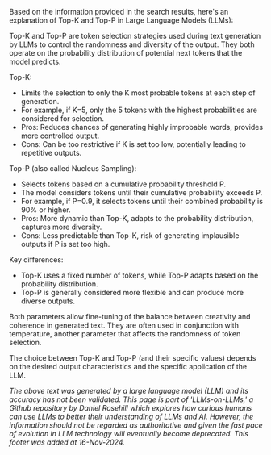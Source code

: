Based on the information provided in the search results, here's an explanation of Top-K and Top-P in Large Language Models (LLMs):

Top-K and Top-P are token selection strategies used during text generation by LLMs to control the randomness and diversity of the output. They both operate on the probability distribution of potential next tokens that the model predicts.

Top-K:

- Limits the selection to only the K most probable tokens at each step of generation.
- For example, if K=5, only the 5 tokens with the highest probabilities are considered for selection.
- Pros: Reduces chances of generating highly improbable words, provides more controlled output.
- Cons: Can be too restrictive if K is set too low, potentially leading to repetitive outputs.

Top-P (also called Nucleus Sampling):

- Selects tokens based on a cumulative probability threshold P.
- The model considers tokens until their cumulative probability exceeds P.
- For example, if P=0.9, it selects tokens until their combined probability is 90% or higher.
- Pros: More dynamic than Top-K, adapts to the probability distribution, captures more diversity.
- Cons: Less predictable than Top-K, risk of generating implausible outputs if P is set too high.

Key differences:

- Top-K uses a fixed number of tokens, while Top-P adapts based on the probability distribution.
- Top-P is generally considered more flexible and can produce more diverse outputs.

Both parameters allow fine-tuning of the balance between creativity and coherence in generated text. They are often used in conjunction with temperature, another parameter that affects the randomness of token selection.

The choice between Top-K and Top-P (and their specific values) depends on the desired output characteristics and the specific application of the LLM.

*The above text was generated by a large language model (LLM) and its accuracy has not been validated. This page is part of 'LLMs-on-LLMs,' a Github repository by Daniel Rosehill which explores how curious humans can use LLMs to better their understanding of LLMs and AI. However, the information should not be regarded as authoritative and given the fast pace of evolution in LLM technology will eventually become deprecated. This footer was added at 16-Nov-2024.*


